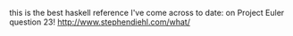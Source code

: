 this is the best haskell reference I've come across to date:
on Project Euler question 23!
http://www.stephendiehl.com/what/
